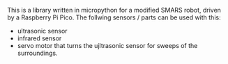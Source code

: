 This is a library written in micropython for a modified SMARS robot, driven by a Raspberry Pi Pico. The follwing sensors / parts can be used with this: 
+ ultrasonic sensor
+ infrared sensor
+ servo motor that turns the ujltrasonic sensor for sweeps of the surroundings.
  
